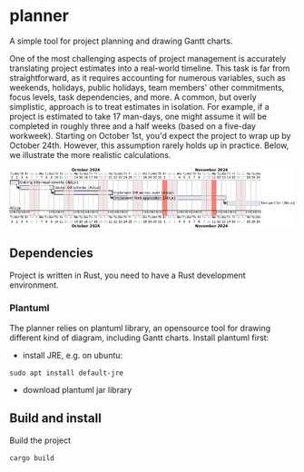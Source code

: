 # planner
A simple tool for project planning and drawing Gantt charts.

One of the most challenging aspects of project management is accurately translating project estimates into a real-world timeline. This task is far from straightforward, as it requires accounting for numerous variables, such as weekends, holidays, public holidays, team members' other commitments, focus levels, task dependencies, and more. A common, but overly simplistic, approach is to treat estimates in isolation. For example, if a project is estimated to take 17 man-days, one might assume it will be completed in roughly three and a half weeks (based on a five-day workweek). Starting on October 1st, you'd expect the project to wrap up by October 24th. However, this assumption rarely holds up in practice. Below, we illustrate the more realistic calculations. 

![Simple example](./examples/simple_project.png)

## Dependencies
Project is written in Rust, you need to have a Rust development environment.
### Plantuml
The planner relies on plantuml library, an opensource tool for drawing different kind of diagram, including Gantt charts.
Install plantuml first:
- install JRE, e.g. on ubuntu:
```
sudo apt install default-jre
```
- download plantuml jar library
## Build and install
Build the project
```
cargo build
```
